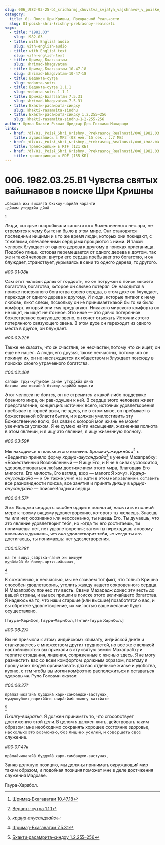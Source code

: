 ```yaml
---
slug: 006_1982-03-25-b1_sridharmj_chuvstva_svjatyh_vajshnavov_v_poiske_shri_krishny
category:
  title: 01. Поиск Шри Кришны, Прекрасной Реальности
  slug: 01-poisk-shri-krishny-prekrasnoy-realnosti
tags:
  - title: "1982.03"
    slug: 1982-03
  - title: with English audio
    slug: with-english-audio
  - title: with English text
    slug: with-english-text
  - title: Шримад-Бхагаватам
    slug: shrimad-bhagavatam
  - title: Шримад-Бхагаватам 10.47.18
    slug: shrimad-bhagavatam-10-47-18
  - title: Веданта-сутра
    slug: vedanta-sutra
  - title: Веданта-сутра 1.1.1
    slug: vedanta-sutra-1-1-1
  - title: Шримад-Бхагаватам 7.5.31
    slug: shrimad-bhagavatam-7-5-31
  - title: Бхакти-расамрита-синдху
    slug: bhakti-rasamrita-sindhu
  - title: Бхакти-расамрита-синдху 1.2.255–256
    slug: bhakti-rasamrita-sindhu-1-2-255-256
author: Шрила Бхакти Ракшак Шридхар Дев-Госвами Махарадж
links:
  - href: /dl/01._Poisk_Shri_Krishny,_Prekrasnoy_Realnosti/006_1982.03.25.B1_SridharMj_Chuvstva_svjatyh_vajshnavov_v_poiske_Shri_Krishny.mp3
    title: аудиозапись в MP3 (08 мин. 15 сек., 7.7 МБ)
  - href: /dl/01._Poisk_Shri_Krishny,_Prekrasnoy_Realnosti/006_1982.03.25.B1_SridharMj_Chuvstva_svjatyh_vajshnavov_v_poiske_Shri_Krishny.rtf
    title: транскрипцию в RTF (121 КБ)
  - href: /dl/01._Poisk_Shri_Krishny,_Prekrasnoy_Realnosti/006_1982.03.25.B1_SridharMj_Chuvstva_svjatyh_vajshnavov_v_poiske_Shri_Krishny.pdf
    title: транскрипцию в PDF (155 КБ)
---
```


# 006. 1982.03.25.B1 Чувства святых вайшнавов в поиске Шри Кришны

    …бахава иха вихан̇га̄ бхикш̣у-чарйа̄м̇ чаранти
    …дӣнам утср̣джйа дӣна̄
[^ftnref1]

Люди, которые попробовали каплю этого Божественного нектара, не стремятся к чему бы то ни было в этом мире. Они становятся последними нищими и в то же время люди, которых они покидают, с тяжелыми, опечаленными сердцами прощаются с ними. И такой человек блуждает от одного дерева к другому в поисках пристанища. Подобно птице, которая перемещается от одного дерева к другом, так же и такой человек: внутри его сердца пребывает это богатство, и он блуждает, странствует, укрываясь в сени то одного дерева, то другого.

*#00:01:08#*

Сам этот человек далек от гордости, но он погружен в поиск некоего богатства, богатства, которое он словно потерял. Он находится в поиске потерянного богатства своего сердца, в этом духе он блуждает, переходя от одного дерева к другому. И люди, которые питают к нему любовь, льют слезы, поскольку он не принимает какой бы то ни было комфорт, который они ему предлагают. Никакого мирского комфорта он не ищет, но ищет нечто иное. Это иное — это давно потерянное божественное связующее звено, он хочет отыскать Источник этого потерянного связующего звена. В этом духе он переходит из одного места в другое, он блуждает.

*#00:02:22#*

Также не сказать, что он счастлив, он несчастен, потому что он ищет, он еще не нашел. А люди, его друзья, также несчастны, потому что он покинул их, он не наслаждается их обществом и блуждает повсюду в поисках своего утраченного богатства.

*#00:02:46#*

    сапади гр̣ха-кут̣умбам̇ дӣнам утср̣джйа дӣна̄
    бахава иха вихан̇га̄ бхикш̣у-чарйа̄м̇ чаранти

Этот человек не боится, он не стремится к какой-либо поддержке бренного мира, он равнодушен к ней. В сердце этого человека живет представление, концепция: источник всего, источник удовлетворения пребывает в горней выси, не здесь, не в этом мире, он пребывает в божественной области бытия, и я должен умилостивить эту Божественную волю, без связи с которой моя жизнь не может увенчаться успехом. Я не сумею найти насыщения, жизненная полнота в этом явлении, и я ищу это явление, я ищу жизненную полноту.

*#00:03:59#*

Мы находимся в поиске этого явления. *Брахма̄-джиджн̃а̄са̄*[^ftnref2] в «Веданте» приняло форму *кр̣ш̣н̣а-анусандха̄на*[^ftnref3] в учении Махапрабху: «Божественный Возлюбленный — Я ищу Его, и Я не в силах успокоится, удовольствоваться любым достижением этого мира, благодаря Его милости. Его милость, Его взгляд, взор — малого Я хочу». *Кр̣ш̣н̣а-анусандха̄на* — и Он также учил нас идти в этом направлении, оставить все разновидности поиска, все занятия и принять *дикшу* в *кр̣ш̣н̣а-анусандха̄не* — поиске Владыки сердца.

*#00:04:57#*

Этот Владыка сердца способен одарить полнотой, насытить в полной мере к твоему вящему удовлетворению, которого ты желаешь. Знаешь ты или нет, осознанно или неосознанно, ты ищешь Его. Ты думаешь, что это явление удовлетворит тебя, но когда ты его достигаешь, ты понимаешь: нет, нет удовлетворения; затем ты переходишь к новому явлению и думаешь, что оно удовлетворит тебя, но когда ты его достигаешь, ты понимаешь: нет удовлетворения.

*#00:05:28#*

    на те видух̣ сва̄ртха-гатим̇ хи виш̣н̣ум̇
    дура̄ш́айа̄ йе бахир-артха-ма̄нинах̣
[^ftnref4]

К сожалению, к несчастью, мы не сознаем тот факт, что только Кришна способен удовлетворить, утолить жажду нашего сокровенного сердца. И Махапрабху принес эту весть, Свами Махарадж донес эту весть до вашей страны, и вы все пришли в поиске этого величайшего богатства. Я надеюсь на то, что наши старшие (или высшие) позаботятся о вас, и вы обретете удовлетворение, их милостью ваше желание будет осуществлено.

[Гаура-Харибол, Гаура-Харибол, Нитай-Гаура Харибол.]

*#00:06:27#*

Вы не привыкли к этому индийскому климату, индийской диете и сталкиваетесь с множеством других трудностей, но все же с великой настойчивостью вы приехали в эту святую землю Махапрабху и терпите страдания, лишения, сопряженные с жизнью здесь. Я не могу разместить вас со всем комфортом, должным образом, поэтому я прошу моих людей организовать для вас отдельное жилье и удобства, кухню, с тем чтобы вы могли комфортно расположиться и оставаться здоровыми. Рупа Госвами сказал:

*#00:06:27#*

    пра̄паа̄чикатайа̄ буддхйа̄ хари-самбандхи-вастунах̣
    мумукшубхих̣ паритйа̄го ваира̄гйам̇ пхалгу катхйате
[^ftnref5]

*Пхалгу-вайрагья.* Я должен принимать то, что способствует достижению этой цели. В целом я должен жить, действовать таким образом: мне необходимо сохранять хорошее состояние здоровье, насколько это возможно, без лишних усилий, и совершать свое служение.

*#00:07:47#*

    пра̄паа̄чикатайа̄ буддхйа̄ хари-самбандхи-вастунах̣

Заняв должную позицию, мы должны принимать окружающий мир таким образом, и подобная позиция поможет мне в деле достижения служения Мадхаве.

Гаура-Харибол.



[^ftnref1]: [Шримад-Бхагаватам 10.47.18](../notes/shrimad-bhagavatam/shrimad-bhagavatam-10-47-18.md)

[^ftnref2]: [Веданта-сутра 1.1.1](../notes/vedanta-sutra/vedanta-sutra-1-1-1.md)

[^ftnref3]: [*кр̣ш̣н̣а-анусандха̄на*](../notes/shloka/krshna-anusandhana.md)

[^ftnref4]: [Шримад-Бхагаватам 7.5.31](../notes/shrimad-bhagavatam/shrimad-bhagavatam-7-5-31.md)

[^ftnref5]: [Бхакти-расамрита-синдху 1.2.255–256](../notes/bhakti-rasamrita-sindhu/bhakti-rasamrita-sindhu-1-2-255-256.md)
